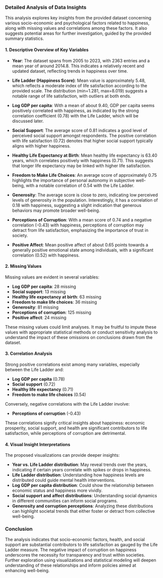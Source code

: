 ### Detailed Analysis of Data Insights

This analysis explores key insights from the provided dataset concerning various socio-economic and psychological factors related to happiness, along with missing values and correlations among these factors. It also suggests potential areas for further investigation, guided by the provided summary statistics.

#### 1. **Descriptive Overview of Key Variables**

- **Year**: The dataset spans from 2005 to 2023, with 2363 entries and a mean year of around 2014.8. This indicates a relatively recent and updated dataset, reflecting trends in happiness over time.

- **Life Ladder (Happiness Score)**: Mean value is approximately 5.48, which reflects a moderate index of life satisfaction according to the provided scale. The distribution (min=1.281, max=8.019) suggests a notable range of life satisfaction, with outliers at both ends.

- **Log GDP per capita**: With a mean of about 9.40, GDP per capita seems positively correlated with happiness, as indicated by the strong correlation coefficient (0.78) with the Life Ladder, which will be discussed later.

- **Social Support**: The average score of 0.81 indicates a good level of perceived social support amongst respondents. The positive correlation with life satisfaction (0.72) denotes that higher social support typically aligns with higher happiness.

- **Healthy Life Expectancy at Birth**: Mean healthy life expectancy is 63.40 years, which correlates positively with happiness (0.71). This suggests that longer life expectancy may be linked with higher life satisfaction.

- **Freedom to Make Life Choices**: An average score of approximately 0.75 highlights the importance of personal autonomy in subjective well-being, with a notable correlation of 0.54 with the Life Ladder.

- **Generosity**: The average score is close to zero, indicating low perceived levels of generosity in the population. Interestingly, it has a correlation of 0.18 with happiness, suggesting a slight indication that generous behaviors may promote broader well-being.

- **Perceptions of Corruption**: With a mean score of 0.74 and a negative correlation (-0.43) with happiness, perceptions of corruption may detract from life satisfaction, emphasizing the importance of trust in society.

- **Positive Affect**: Mean positive affect of about 0.65 points towards a generally positive emotional state among individuals, with a significant correlation (0.52) with happiness.

#### 2. **Missing Values**

Missing values are evident in several variables:
- **Log GDP per capita**: 28 missing
- **Social support**: 13 missing
- **Healthy life expectancy at birth**: 63 missing
- **Freedom to make life choices**: 36 missing
- **Generosity**: 81 missing
- **Perceptions of corruption**: 125 missing
- **Positive affect**: 24 missing

These missing values could limit analyses. It may be fruitful to impute these values with appropriate statistical methods or conduct sensitivity analysis to understand the impact of these omissions on conclusions drawn from the dataset.

#### 3. **Correlation Analysis**

Strong positive correlations exist among many variables, especially between the Life Ladder and:
- **Log GDP per capita** (0.78)
- **Social support** (0.72)
- **Healthy life expectancy** (0.71)
- **Freedom to make life choices** (0.54)

Conversely, negative correlations with the Life Ladder involve:
- **Perceptions of corruption** (-0.43)

These correlations signify critical insights about happiness: economic prosperity, social support, and health are significant contributors to life satisfaction, while perceptions of corruption are detrimental.

#### 4. **Visual Insight Interpretations**

The proposed visualizations can provide deeper insights:
- **Year vs. Life Ladder distribution**: May reveal trends over the years, indicating if certain years correlate with spikes or drops in happiness.
- **Life Ladder distribution**: Understanding how happiness levels are distributed could guide mental health interventions.
- **Log GDP per capita distribution**: Could show the relationship between economic status and happiness more vividly.
- **Social support and affect distributions**: Understanding social dynamics in different communities can inform social programs.
- **Generosity and corruption perceptions**: Analyzing these distributions can highlight societal trends that either foster or detract from collective well-being.

### Conclusion

The analysis indicates that socio-economic factors, health, and social support are substantial contributors to life satisfaction as gauged by the Life Ladder measure. The negative impact of corruption on happiness underscores the necessity for transparency and trust within societies. Further exploration using visualizations and statistical modeling will deepen understanding of these relationships and inform policies aimed at enhancing well-being.